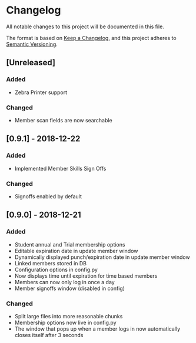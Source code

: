 # Changelog
All notable changes to this project will be documented in this file.

The format is based on [Keep a Changelog](https://keepachangelog.com/en/1.0.0/),
and this project adheres to [Semantic Versioning](https://semver.org/spec/v2.0.0.html).

## [Unreleased]
### Added
- Zebra Printer support
### Changed
- Member scan fields are now searchable

## [0.9.1] - 2018-12-22
### Added
- Implemented Member Skills Sign Offs 
### Changed
- Signoffs enabled by default

## [0.9.0] - 2018-12-21
### Added
- Student annual and Trial membership options
- Editable expiration date in update member window
- Dynamically displayed punch/expiration date in update member window 
- Linked members stored in DB
- Configuration options in config.py
- Now displays time until expiration for time based members
- Members can now only log in once a day
- Member signoffs window (disabled in config)

### Changed
- Split large files into more reasonable chunks
- Membership options now live in config.py
- The window that pops up when a member logs in now automatically closes itself after 3 seconds